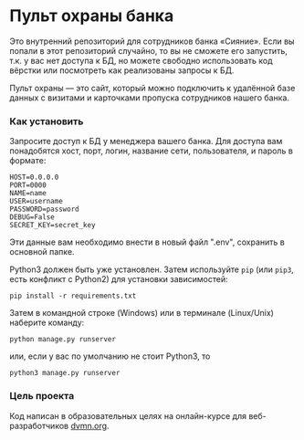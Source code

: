 # Пульт охраны банка

Это внутренний репозиторий для сотрудников банка «Сияние». Если вы попали в этот репозиторий случайно, то вы не сможете его запустить, т.к. у вас нет доступа к БД, но можете свободно использовать код вёрстки или посмотреть как реализованы запросы к БД.

Пульт охраны — это сайт, который можно подключить к удалённой базе данных с визитами и карточками пропуска сотрудников нашего банка.

### Как установить

Запросите доступ к БД у менеджера вашего банка. Для доступа вам понадобятся хост, порт, логин, название сети, пользователя, и пароль в формате:
```
HOST=0.0.0.0
PORT=0000
NAME=name
USER=username
PASSWORD=password
DEBUG=False
SECRET_KEY=secret_key
```
Эти данные вам необходимо внести в новый файл ".env", сохранить в основной папке.

Python3 должен быть уже установлен. 
Затем используйте `pip` (или `pip3`, есть конфликт с Python2) для установки зависимостей:
```
pip install -r requirements.txt
```

Затем в командной строке (Windows) или в терминале (Linux/Unix) наберите команду:

```
python manage.py runserver
```
или, если у вас по умолчанию не стоит Python3, то 
```
python3 manage.py runserver
```

### Цель проекта

Код написан в образовательных целях на онлайн-курсе для веб-разработчиков [dvmn.org](https://dvmn.org/).
